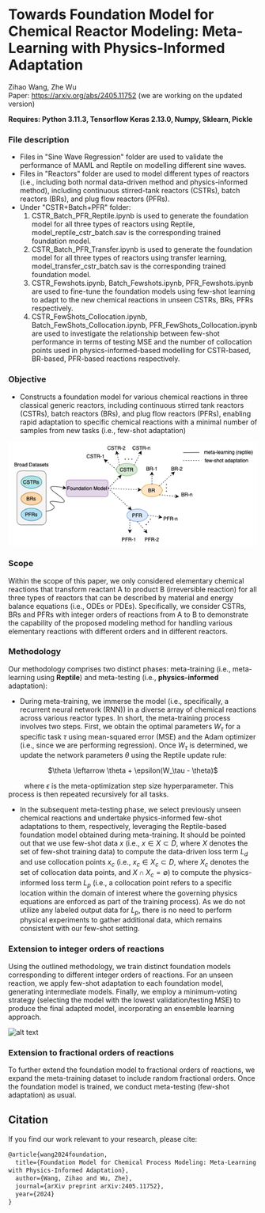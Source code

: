 # Towards Foundation Model for Chemical Reactor Modeling: Meta-Learning with Physics-Informed Adaptation

Zihao Wang, Zhe Wu </br>
Paper: https://arxiv.org/abs/2405.11752 (we are working on the updated version) </br>

**Requires: Python 3.11.3, Tensorflow Keras 2.13.0, Numpy, Sklearn, Pickle** </br>

### File description
* Files in "Sine Wave Regression" folder are used to validate the performance of MAML and Reptile on modelling different sine waves. </br>
* Files in "Reactors" folder are used to model different types of reactors (i.e., including both normal data-driven method and physics-informed method), including continuous stirred-tank reactors (CSTRs), batch reactors (BRs), and plug flow reactors (PFRs). <br>
* Under "CSTR+Batch+PFR" folder:
  1. CSTR_Batch_PFR_Reptile.ipynb is used to generate the foundation model for all three types of reactors using Reptile, model_reptile_cstr_batch.sav is the corresponding trained foundation model. </br>
  2. CSTR_Batch_PFR_Transfer.ipynb is used to generate the foundation model for all three types of reactors using transfer learning, model_transfer_cstr_batch.sav is the corresponding trained foundation model. </br>
  3. CSTR_Fewshots.ipynb, Batch_Fewshots.ipynb, PFR_Fewshots.ipynb are used to fine-tune the foundation models using few-shot learning to adapt to the new chemical reactions in unseen CSTRs, BRs, PFRs respectively. </br>
  4. CSTR_FewShots_Collocation.ipynb, Batch_FewShots_Collocation.ipynb, PFR_FewShots_Collocation.ipynb are used to investigate the relationship between few-shot performance in terms of testing MSE and the number of collocation points used in physics-informed-based modelling for CSTR-based, BR-based, PFR-based reactions respectively. </br>

### Objective
* Constructs a foundation model for various chemical reactions in three classical generic reactors, including continuous stirred tank reactors (CSTRs), batch reactors (BRs), and plug flow reactors (PFRs), enabling rapid adaptation to specific chemical reactions with a minimal number of samples from new tasks (i.e., few-shot adaptation)

![alt text](https://github.com/killingbear999/chemical-process-foundation-model/blob/main/reptile.png)

### Scope
Within the scope of this paper, we only considered elementary chemical reactions that transform reactant A to product B (irreversible reaction) for all three types of reactors that can be described by material and energy balance equations (i.e., ODEs or PDEs). Specifically, we consider CSTRs, BRs and PFRs with integer orders of reactions from A to B to demonstrate the capability of the proposed modeling method for handling various elementary reactions with different orders and in different reactors.

### Methodology
Our methodology comprises two distinct phases: meta-training (i.e., meta-learning using **Reptile**) and meta-testing (i.e., **physics-informed** adaptation):

* During meta-training, we immerse the model (i.e., specifically, a recurrent neural network (RNN)) in a diverse array of chemical reactions across various reactor types. In short, the meta-training process involves two steps. First, we obtain the optimal parameters $W_\tau$ for a specific task $\tau$ using mean-squared error (MSE) and the Adam optimizer (i.e., since we are performing regression). Once $W_\tau$ is determined, we update the network parameters $\theta$ using the Reptile update rule: </br>
<p align=center> $\theta \leftarrow \theta + \epsilon(W_\tau - \theta)$ </br>

&ensp;&ensp;&ensp;&ensp; where $\epsilon$ is the meta-optimization step size hyperparameter. This process is then repeated recursively for all tasks.

* In the subsequent meta-testing phase, we select previously unseen chemical reactions and undertake physics-informed few-shot adaptations to them, respectively, leveraging the Reptile-based foundation model obtained during meta-training. It should be pointed out that we use few-shot data $x$ (i.e., $x \in X \subset D$, where $X$ denotes the set of few-shot training data) to compute the data-driven loss term $L_{d}$ and use collocation points $x_c$ (i.e., $x_c \in X_c \subset D$, where $X_c$ denotes the set of collocation data points, and $X \cap  X_c= \emptyset$) to compute the physics-informed loss term $L_{p}$ (i.e., a collocation point refers to a specific location within the domain of interest where the governing physics equations are enforced as part of the training process). As we do not utilize any labeled output data for $L_{p}$, there is no need to perform physical experiments to gather additional data, which remains consistent with our few-shot setting.

### Extension to integer orders of reactions

Using the outlined methodology, we train distinct foundation models corresponding to different integer orders of reactions. For an unseen reaction, we apply few-shot adaptation to each foundation model, generating intermediate models. Finally, we employ a minimum-voting strategy (selecting the model with the lowest validation/testing MSE) to produce the final adapted model, incorporating an ensemble learning approach.

![alt text](https://github.com/killingbear999/chemical-process-foundation-model/blob/main/ensemble.png)

### Extension to fractional orders of reactions
To further extend the foundation model to fractional orders of reactions, we expand the meta-training dataset to include random fractional orders. Once the foundation model is trained, we conduct meta-testing (few-shot adaptation) as usual.

## Citation </br>
If you find our work relevant to your research, please cite:
```
@article{wang2024foundation,
  title={Foundation Model for Chemical Process Modeling: Meta-Learning with Physics-Informed Adaptation},
  author={Wang, Zihao and Wu, Zhe},
  journal={arXiv preprint arXiv:2405.11752},
  year={2024}
}
```
